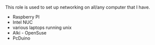 This role is used to set up networking on all/any computer that I have.

* Raspberry PI
* Intel NUC
* various laptops running unix
* Alki - OpenSuse
* PcDuino

